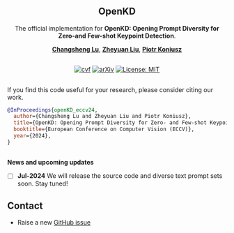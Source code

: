 <div align="center">
	
## OpenKD

The official implementation for **OpenKD: Opening Prompt Diversity for Zero-and Few-shot Keypoint Detection**.

[**Changsheng Lu**](https://alanlusun.github.io/), [**Zheyuan Liu**](https://www.zheyuanliu.me/), [**Piotr Koniusz**](https://www.koniusz.com/)

##

[![cvf](https://img.shields.io/badge/paper-ECCV%202024-blue)](https://www.ecva.net/papers/eccv_2024/papers_ECCV/papers/02866.pdf) 
[![arXiv](https://img.shields.io/badge/arXiv-2409.19899-00ff00)](https://arxiv.org/abs/2409.19899)
[![License: MIT](https://img.shields.io/badge/License-MIT-yellow.svg)](https://opensource.org/licenses/MIT)

</div>

##

If you find this code useful for your research, please consider citing our work.
```bibtex
@InProceedings{openKD_eccv24,
  author={Changsheng Lu and Zheyuan Liu and Piotr Koniusz},
  title={OpenKD: Opening Prompt Diversity for Zero- and Few-shot Keypoint Detection},
  booktitle={European Conference on Computer Vision (ECCV)},
  year={2024},
}
```

##

**News and upcoming updates**

- [ ] **Jul-2024** We will release the source code and diverse text prompt sets soon. Stay tuned!


## Contact

 * Raise a new [GitHub issue](https://github.com/AlanLuSun/OpenKD/issues/new)
